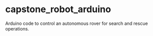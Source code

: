 # capstone_robot_arduino
Arduino code to control an autonomous rover for search and rescue operations.
